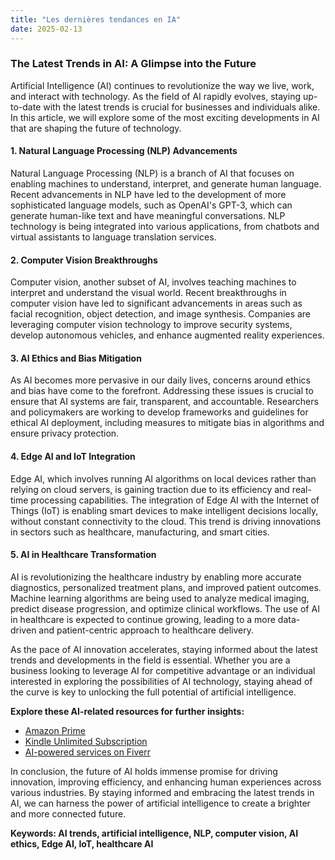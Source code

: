 ```yaml
---
title: "Les dernières tendances en IA"
date: 2025-02-13
---
```


### The Latest Trends in AI: A Glimpse into the Future

Artificial Intelligence (AI) continues to revolutionize the way we live, work, and interact with technology. As the field of AI rapidly evolves, staying up-to-date with the latest trends is crucial for businesses and individuals alike. In this article, we will explore some of the most exciting developments in AI that are shaping the future of technology.

#### 1. Natural Language Processing (NLP) Advancements
Natural Language Processing (NLP) is a branch of AI that focuses on enabling machines to understand, interpret, and generate human language. Recent advancements in NLP have led to the development of more sophisticated language models, such as OpenAI's GPT-3, which can generate human-like text and have meaningful conversations. NLP technology is being integrated into various applications, from chatbots and virtual assistants to language translation services.

#### 2. Computer Vision Breakthroughs
Computer vision, another subset of AI, involves teaching machines to interpret and understand the visual world. Recent breakthroughs in computer vision have led to significant advancements in areas such as facial recognition, object detection, and image synthesis. Companies are leveraging computer vision technology to improve security systems, develop autonomous vehicles, and enhance augmented reality experiences.

#### 3. AI Ethics and Bias Mitigation
As AI becomes more pervasive in our daily lives, concerns around ethics and bias have come to the forefront. Addressing these issues is crucial to ensure that AI systems are fair, transparent, and accountable. Researchers and policymakers are working to develop frameworks and guidelines for ethical AI deployment, including measures to mitigate bias in algorithms and ensure privacy protection.

#### 4. Edge AI and IoT Integration
Edge AI, which involves running AI algorithms on local devices rather than relying on cloud servers, is gaining traction due to its efficiency and real-time processing capabilities. The integration of Edge AI with the Internet of Things (IoT) is enabling smart devices to make intelligent decisions locally, without constant connectivity to the cloud. This trend is driving innovations in sectors such as healthcare, manufacturing, and smart cities.

#### 5. AI in Healthcare Transformation
AI is revolutionizing the healthcare industry by enabling more accurate diagnostics, personalized treatment plans, and improved patient outcomes. Machine learning algorithms are being used to analyze medical imaging, predict disease progression, and optimize clinical workflows. The use of AI in healthcare is expected to continue growing, leading to a more data-driven and patient-centric approach to healthcare delivery.

As the pace of AI innovation accelerates, staying informed about the latest trends and developments in the field is essential. Whether you are a business looking to leverage AI for competitive advantage or an individual interested in exploring the possibilities of AI technology, staying ahead of the curve is key to unlocking the full potential of artificial intelligence.

**Explore these AI-related resources for further insights:**
- [Amazon Prime](https://www.amazon.fr/amazonprime?_encoding=UTF8&primeCampaignId=prime_assoc_ft&tag=zenzen0d-21France)
- [Kindle Unlimited Subscription](https://www.amazon.fr/kindle-dbs/hz/signup?tag=zenzen0d-21France)
- [AI-powered services on Fiverr](https://go.fiverr.com/visit/?bta=1071918&brand=fiverrmarketplace)

In conclusion, the future of AI holds immense promise for driving innovation, improving efficiency, and enhancing human experiences across various industries. By staying informed and embracing the latest trends in AI, we can harness the power of artificial intelligence to create a brighter and more connected future.

**Keywords: AI trends, artificial intelligence, NLP, computer vision, AI ethics, Edge AI, IoT, healthcare AI**